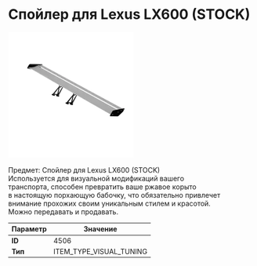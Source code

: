 # Спойлер для Lexus LX600 (STOCK)

![Item Image](../img/4506.webp?raw=true)

Предмет: Спойлер для Lexus LX600 (STOCK)<br>Используется для визуальной модификаций вашего<br>транспорта, способен превратить ваше ржавое корыто<br>в настоящую порхающую бабочку, что обязательно привлечет<br>внимание прохожих своим уникальным стилем и красотой.<br>Можно передавать и продавать.


| Параметр | Значение |
|----------|----------|
| **ID** | 4506 |
| **Тип** | ITEM_TYPE_VISUAL_TUNING |

